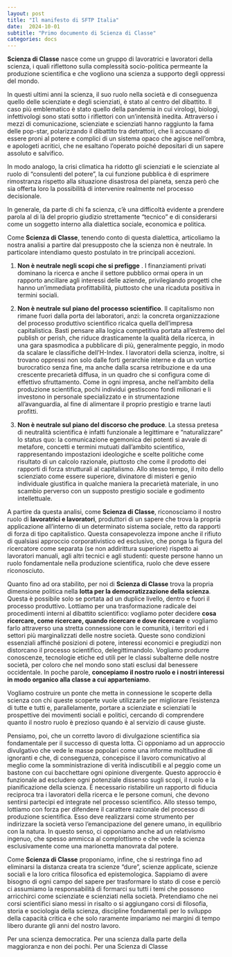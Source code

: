 ```yaml
--- 
layout: post 
title: "Il manifesto di SFTP Italia" 
date:  2024-10-01 
subtitle: "Primo documento di Scienza di Classe" 
categories: docs 
--- 
```

**Scienza di Classe** nasce come un gruppo di lavoratrici e lavoratori della scienza, i quali riflettono sulla complessità socio-politica permeante la produzione scientifica e che vogliono una scienza a supporto degli oppressi del mondo. 

In questi ultimi anni la scienza, il suo ruolo nella società e di conseguenza quello delle scienziate e degli scienziati, è stato al centro del dibattito. Il caso più emblematico è stato quello della pandemia in cui virologi, biologi, infettivologi sono stati sotto i riflettori con un’intensità inedita. Attraverso i mezzi di comunicazione, scienziate e scienziati hanno raggiunto la fama delle pop-star, polarizzando il dibattito tra detrattori, che li accusano di essere proni al potere e complici di un sistema opaco che agisce nell’ombra, e apologeti acritici, che ne esaltano l’operato poiché depositari di un sapere assoluto e salvifico.

In modo analogo, la crisi climatica ha ridotto gli scienziati e le scienziate al ruolo di “consulenti del potere”, la cui funzione pubblica è di esprimere rimostranza rispetto alla situazione disastrosa del pianeta, senza però che sia offerta loro la possibilità di intervenire realmente nel processo decisionale.

In generale, da parte di chi fa scienza, c’è una difficoltà evidente a prendere parola al di là del proprio giudizio strettamente “tecnico” e di considerarsi come un soggetto interno alla dialettica sociale, economica e politica.

Come **Scienza di Classe**, tenendo conto di questa dialettica, articoliamo la nostra analisi a partire dal presupposto che la scienza non è neutrale. In particolare intendiamo questo postulato in tre principali accezioni. 

1. **Non è neutrale negli scopi che si prefigge** . I finanziamenti privati dominano la ricerca e anche il settore pubblico ormai opera in un rapporto ancillare agli interessi delle aziende, privilegiando progetti che hanno un’immediata profittabilità, piuttosto che una ricaduta positiva in termini sociali. 

2. **Non è neutrale sul piano del processo scientifico**. Il capitalismo non rimane fuori dalla porta dei laboratori, anzi: la concreta organizzazione del processo produttivo scientifico ricalca quella dell’impresa capitalistica. Basti pensare alla logica competitiva portata all’estremo del publish or perish, che riduce drasticamente la qualità della ricerca, in una gara spasmodica a pubblicare di più, generalmente peggio, in modo da scalare le classifiche dell’H-Index. I lavoratori della scienza, inoltre, si trovano oppressi non solo dalle forti gerarchie interne e da un vortice burocratico senza fine, ma anche dalla scarsa retribuzione e da una crescente precarietà diffusa, in un quadro che si configura come di effettivo sfruttamento. Come in ogni impresa, anche nell’ambito della produzione scientifica, pochi individui gestiscono fondi milionari e li investono in personale specializzato e in strumentazione all’avanguardia, al fine di alimentare il proprio prestigio e trarne lauti profitti. 

3. **Non è neutrale sul piano del discorso che produce**. La stessa pretesa di neutralità scientifica è infatti funzionale a legittimare e “naturalizzare” lo status quo: la comunicazione egemonica dei potenti si avvale di metafore, concetti e termini mutuati dall’ambito scientifico, rappresentando impostazioni ideologiche e scelte politiche come risultato di un calcolo razionale, piuttosto che come il prodotto dei rapporti di forza strutturali al capitalismo. Allo stesso tempo, il mito dello scienziato come essere superiore, divinatore di misteri e genio individuale giustifica in qualche maniera la precarietà materiale, in uno scambio perverso con un supposto prestigio sociale e godimento intellettuale. 

A partire da questa analisi, come **Scienza di Classe**, riconosciamo il nostro ruolo di **lavoratrici e lavoratori**, produttori di un sapere che trova la propria applicazione all’interno di un determinato sistema sociale, retto da rapporti di forza di tipo capitalistico. Questa consapevolezza impone anche il rifiuto di qualsiasi approccio corporativistico ed esclusivo, che ponga la figura del ricercatore come separata (se non addirittura superiore) rispetto ai lavoratori manuali, agli altri tecnici e agli studenti: queste persone hanno un ruolo fondamentale nella produzione scientifica, ruolo che deve essere riconosciuto. 

Quanto fino ad ora stabilito, per noi di **Scienza di Classe** trova la propria dimensione politica nella **lotta per la democratizzazione della scienza**. Questa è possibile solo se portata ad un duplice livello, dentro e fuori il processo produttivo. Lottiamo per una trasformazione radicale dei procedimenti interni al dibattito scientifico: vogliamo poter decidere **cosa ricercare, come ricercare, quando ricercare e dove ricercare** e vogliamo farlo attraverso una stretta connessione con le comunità, i territori ed i settori più marginalizzati delle nostre società. Queste sono condizioni essenziali affinché posizioni di potere, interessi economici e pregiudizi non distorcano il processo scientifico, delegittimandolo. Vogliamo produrre conoscenze, tecnologie etiche ed utili per le classi subalterne delle nostre società, per coloro che nel mondo sono stati esclusi dal benessere occidentale. In poche parole, **concepiamo il nostro ruolo e i nostri interessi in modo organico alla classe a cui apparteniamo**. 

Vogliamo costruire un ponte che metta in connessione le scoperte della scienza con chi queste scoperte vuole utilizzarle per migliorare l’esistenza di tutte e tutti e, parallelamente, portare a scienziate e scienziati le prospettive dei movimenti sociali e politici, cercando di comprendere quanto il nostro ruolo è prezioso quando è al servizio di cause giuste. 

Pensiamo, poi, che un corretto lavoro di divulgazione scientifica sia fondamentale per il successo di questa lotta. Ci opponiamo ad un approccio divulgativo che vede le masse popolari come una informe moltitudine di ignoranti e che, di conseguenza, concepisce il lavoro comunicativo al meglio come la somministrazione di verità indiscutibili e al peggio come un bastone con cui bacchettare ogni opinione divergente. Questo approccio è funzionale ad escludere ogni potenziale dissenso sugli scopi, il ruolo e la pianificazione della scienza. È necessario ristabilire un rapporto di fiducia reciproca tra i lavoratori della ricerca e le persone comuni, che devono sentirsi partecipi ed integrate nel processo scientifico. Allo stesso tempo, lottiamo con forza per difendere il carattere razionale del processo di produzione scientifica. Esso deve realizzarsi come strumento per indirizzare la società verso l’emancipazione del genere umano, in equilibrio con la natura. In questo senso, ci opponiamo anche ad un relativismo ingenuo, che spesso ammicca al complottismo e che vede la scienza esclusivamente come una marionetta manovrata dal potere. 

Come **Scienza di Classe** proponiamo, infine, che si restringa fino ad eliminarsi la distanza creata tra scienze “dure”, scienze applicate, scienze sociali e la loro critica filosofica ed epistemologica. Sappiamo di avere bisogno di ogni campo del sapere per trasformare lo stato di cose e perciò ci assumiamo la responsabilità di formarci su tutti i temi che possono arricchirci come scienziate e scienziati nella società. Pretendiamo che nei corsi scientifici siano messi in risalto o si aggiungano corsi di filosofia, storia e sociologia della scienza, discipline fondamentali per lo sviluppo della capacità critica e che solo raramente impariamo nei margini di tempo libero durante gli anni del nostro lavoro. 

Per una scienza democratica. 
Per una scienza dalla parte della maggioranza e non dei pochi. 
Per una Scienza di Classe